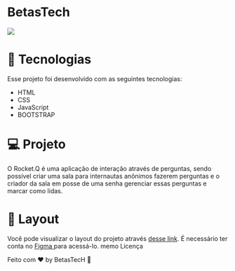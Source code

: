 # BetasTech



[![](https://raw.githubusercontent.com/rocketseat-education/nlw-06-discover/main/.github/Rocket_Q.png)](https://raw.githubusercontent.com/rocketseat-education/nlw-06-discover/main/.github/Rocket_Q.png)


#   :rocket: Tecnologias

Esse projeto foi desenvolvido com as seguintes tecnologias:

-   HTML
-   CSS
-  JavaScript
-  BOOTSTRAP

#  :computer: Projeto


O Rocket.Q é uma aplicação de interação através de perguntas, sendo possível criar uma sala para internautas anônimos fazerem perguntas e o criador da sala em posse de uma senha gerenciar essas perguntas e marcar como lidas.


# :bookmark: Layout
Você pode visualizar o layout do projeto através [desse link](https://www.figma.com/file/qK4lwaMQcRTS1Y1RqJJZIB/SEMEF?node-id=0%3A1 "desse link"). É necessário ter conta no [Figma ](https://www.figma.com/ "Figma ")para acessá-lo.
memo Licença



Feito com :hearts: by BetasTecH :wave: 
